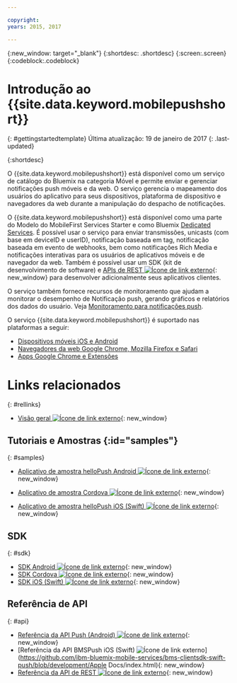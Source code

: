 ```yaml
---

copyright:
years: 2015, 2017

---
```


{:new_window: target="_blank"}
{:shortdesc: .shortdesc}
{:screen:.screen}
{:codeblock:.codeblock}

# Introdução ao {{site.data.keyword.mobilepushshort}}
{: #gettingstartedtemplate}
Última atualização: 19 de janeiro de 2017
{: .last-updated}

{:shortdesc}

O {{site.data.keyword.mobilepushshort}} está disponível como um serviço de catálogo do Bluemix na categoria Móvel e permite enviar e gerenciar notificações push móveis e da web. O serviço gerencia o mapeamento dos usuários do aplicativo para seus dispositivos, plataforma de dispositivo e navegadores da web durante a manipulação do despacho de notificações.

 O {{site.data.keyword.mobilepushshort}} está disponível como uma parte do Modelo do MobileFirst Services Starter e como Bluemix [Dedicated Services](/docs/dedicated/index.html). É possível usar o serviço para enviar transmissões, unicasts (com base em deviceID e userID), notificação baseada em tag, notificação baseada em evento de webhooks, bem como notificações Rich Media e notificações interativas para os usuários de aplicativos móveis e de navegador da web. Também é possível usar um SDK (kit de desenvolvimento de software) e [APIs de REST ![Ícone de link externo](../../icons/launch-glyph.svg "External link icon")](https://mobile.{DomainName}/imfpush/){: new_window} para desenvolver adicionalmente seus aplicativos clientes.

O serviço também fornece recursos de monitoramento que ajudam a monitorar o desempenho de Notificação push, gerando gráficos e relatórios dos dados do usuário. Veja [Monitoramento para notificações push](/docs/services/mobilepush/t_push_monitoring.html).

O serviço {{site.data.keyword.mobilepushshort}} é suportado nas plataformas a seguir:

- [Dispositivos móveis iOS e Android](/docs/services/mobilepush/c_enable_push.html)
- [Navegadores da web Google Chrome, Mozilla Firefox e Safari](/docs/services/mobilepush/c_chrome_firefox_enable.html)
- [Apps Google Chrome e Extensões](/docs/services/mobilepush/c_web_extensions.html)


# Links relacionados
{: #rellinks}

* [Visão geral ![Ícone de link externo](../../icons/launch-glyph.svg "External link icon")](c_overview_push.html){: new_window}

## Tutoriais e Amostras {:id="samples"}
{: #samples}
* [Aplicativo de amostra helloPush Android ![Ícone de link externo](../../icons/launch-glyph.svg "External link icon")](https://github.com/ibm-bluemix-mobile-services/bms-samples-android-hellopush/){: new_window}
- [Aplicativo de amostra Cordova ![Ícone de link externo](../../icons/launch-glyph.svg "External link icon")](https://github.com/ibm-bluemix-mobile-services/bms-samples-cordova-hellopush){: new_window}
* [Aplicativo de amostra helloPush iOS (Swift) ![Ícone de link externo](../../icons/launch-glyph.svg "External link icon")](https://github.com/ibm-bluemix-mobile-services/bms-samples-swift-hellopush){: new_window}

## SDK
{: #sdk}
* [SDK Android ![Ícone de link externo](../../icons/launch-glyph.svg "External link icon")](https://github.com/ibm-bluemix-mobile-services/bms-clientsdk-android-push){: new_window}
* [SDK Cordova ![Ícone de link externo](../../icons/launch-glyph.svg "External link icon")](https://github.com/ibm-bluemix-mobile-services/bms-clientsdk-cordova-plugin-push){: new_window}
* [SDK iOS (Swift) ![Ícone de link externo](../../icons/launch-glyph.svg "External link icon")](https://codeload.github.com/ibm-bluemix-mobile-services/bms-clientsdk-swift-push/zip/master){: new_window}

## Referência de API
{: #api}
* [Referência da API Push (Android) ![Ícone de link externo](../../icons/launch-glyph.svg "External link icon")](https://classicdocs.ng.bluemix.net/docs/api/content/api/mobilefirst/android/push-api-doc/overview-summary.html){: new_window}
* [Referência da API BMSPush iOS (Swift) ![Ícone de link externo](../../icons/launch-glyph.svg "External link icon")](https://github.com/ibm-bluemix-mobile-services/bms-clientsdk-swift-push/blob/development/Apple Docs/index.html){: new_window}
* [Referência da API de REST ![Ícone de link externo](../../icons/launch-glyph.svg "External link icon")](https://mobile.{DomainName}/imfpush/){: new_window}
